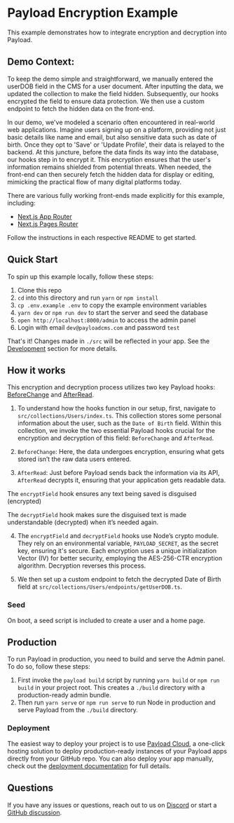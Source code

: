 # Payload Encryption Example

This example demonstrates how to integrate encryption and decryption into Payload.

## Demo Context:

To keep the demo simple and straightforward, we manually entered the userDOB field in the CMS for a user document. After inputting the data, we updated the collection to make the field hidden. Subsequently, our hooks encrypted the field to ensure data protection. We then use a custom endpoint to fetch the hidden data on the front-end.

In our demo, we've modeled a scenario often encountered in real-world web applications. Imagine users signing up on a platform, providing not just basic details like name and email, but also sensitive data such as date of birth. Once they opt to 'Save' or 'Update Profile', their data is relayed to the backend. At this juncture, before the data finds its way into the database, our hooks step in to encrypt it. This encryption ensures that the user's information remains shielded from potential threats. When needed, the front-end can then securely fetch the hidden data for display or editing, mimicking the practical flow of many digital platforms today.

There are various fully working front-ends made explicitly for this example, including:

- [Next.js App Router](../next-app)
- [Next.js Pages Router](../next-pages)

Follow the instructions in each respective README to get started.

## Quick Start

To spin up this example locally, follow these steps:

1. Clone this repo
2. `cd` into this directory and run `yarn` or `npm install`
3. `cp .env.example .env` to copy the example environment variables
4. `yarn dev` or `npm run dev` to start the server and seed the database
5. `open http://localhost:8000/admin` to access the admin panel
6. Login with email `dev@payloadcms.com` and password `test`

That's it! Changes made in `./src` will be reflected in your app. See the [Development](#development) section for more details.

## How it works

This encryption and decryption process utilizes two key Payload hooks: [BeforeChange](https://payloadcms.com/docs/hooks/collections#beforechange) and [AfterRead](https://payloadcms.com/docs/hooks/collections#afterread).

1. To understand how the hooks function in our setup, first, navigate to `src/collections/Users/index.ts`. This collection stores some personal information about the user, such as the `Date of Birth` field. Within this collection, we invoke the two essential Payload hooks crucial for the encryption and decryption of this field: `BeforeChange` and `AfterRead`.

2. `BeforeChange`: Here, the data undergoes encryption, ensuring what gets stored isn’t the raw data users entered.

3. `AfterRead`: Just before Payload sends back the information via its API, `AfterRead` decrypts it, ensuring that your application gets readable data.

The `encryptField` hook ensures any text being saved is disguised (encrypted)

The `decryptField` hook makes sure the disguised text is made understandable (decrypted) when it’s needed again.

4. The `encryptField` and `decryptField` hooks use Node’s crypto module. They rely on an environmental variable, `PAYLOAD_SECRET`, as the secret key, ensuring it's secure. Each encryption uses a unique initialization Vector (IV) for better security, employing the AES-256-CTR encryption algorithm. Decryption reverses this process.

5. We then set up a custom endpoint to fetch the decrypted Date of Birth field at `src/collections/Users/endpoints/getUserDOB.ts`.

### Seed

On boot, a seed script is included to create a user and a home page.

## Production

To run Payload in production, you need to build and serve the Admin panel. To do so, follow these steps:

1. First invoke the `payload build` script by running `yarn build` or `npm run build` in your project root. This creates a `./build` directory with a production-ready admin bundle.
1. Then run `yarn serve` or `npm run serve` to run Node in production and serve Payload from the `./build` directory.

### Deployment

The easiest way to deploy your project is to use [Payload Cloud](https://payloadcms.com/new/import), a one-click hosting solution to deploy production-ready instances of your Payload apps directly from your GitHub repo. You can also deploy your app manually, check out the [deployment documentation](https://payloadcms.com/docs/production/deployment) for full details.

## Questions

If you have any issues or questions, reach out to us on [Discord](https://discord.com/invite/payload) or start a [GitHub discussion](https://github.com/payloadcms/payload/discussions).

